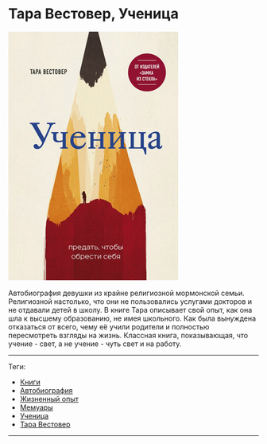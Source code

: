 # Тара Вестовер, Ученица

![cover](Тара%20Вестовер%20-%20Ученица.jpg)

Автобиография девушки из крайне религиозной мормонской семьи. Религиозной
настолько, что они не пользовались услугами докторов и не отдавали детей в
школу. В книге Тара описывает свой опыт, как она шла к высшему образованию, не
имея школьного. Как была вынуждена отказаться от всего, чему её учили родители
и полностью пересмотреть взгляды на жизнь. Классная книга, показывающая, что
учение - свет, а не учение - чуть свет и на работу.

---

Теги:

- [Книги](../../_tags/книги.md)
- [Автобиография](../../_tags/автобиография.md)
- [Жизненный опыт](../../_tags/жизненный%20опыт.md)
- [Мемуары](../../_tags/мемуары.md)
- [Ученица](../../_tags/ученица.md)
- [Тара Вестовер](../../_tags/тара%20вестовер.md)

---



